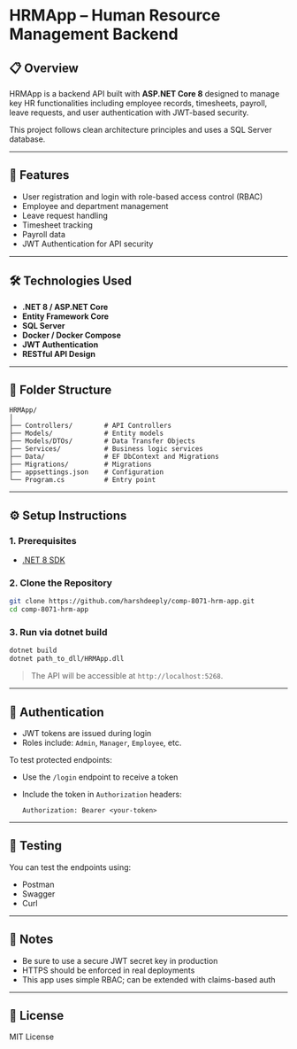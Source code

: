 # HRMApp – Human Resource Management Backend

## 📋 Overview

HRMApp is a backend API built with **ASP.NET Core 8** designed to manage key HR functionalities including employee records, timesheets, payroll, leave requests, and user authentication with JWT-based security.

This project follows clean architecture principles and uses a SQL Server database.

---

## 🚀 Features

* User registration and login with role-based access control (RBAC)
* Employee and department management
* Leave request handling
* Timesheet tracking
* Payroll data
* JWT Authentication for API security

---

## 🛠️ Technologies Used

* **.NET 8 / ASP.NET Core**
* **Entity Framework Core**
* **SQL Server**
* **Docker / Docker Compose**
* **JWT Authentication**
* **RESTful API Design**

---

## 📁 Folder Structure

```
HRMApp/
│
├── Controllers/        # API Controllers
├── Models/             # Entity models
├── Models/DTOs/        # Data Transfer Objects
├── Services/           # Business logic services
├── Data/               # EF DbContext and Migrations
├── Migrations/         # Migrations
├── appsettings.json    # Configuration
└── Program.cs          # Entry point
```

---

## ⚙️ Setup Instructions

### 1. Prerequisites

* [.NET 8 SDK](https://dotnet.microsoft.com/en-us/download)

### 2. Clone the Repository

```bash
git clone https://github.com/harshdeeply/comp-8071-hrm-app.git
cd comp-8071-hrm-app
```

### 3. Run via dotnet build

```bash
dotnet build
dotnet path_to_dll/HRMApp.dll 
```

> The API will be accessible at `http://localhost:5268`.

---

## 🔐 Authentication

* JWT tokens are issued during login
* Roles include: `Admin`, `Manager`, `Employee`, etc.

To test protected endpoints:

* Use the `/login` endpoint to receive a token
* Include the token in `Authorization` headers:

  ```
  Authorization: Bearer <your-token>
  ```

---

## 🧪 Testing

You can test the endpoints using:

* Postman
* Swagger
* Curl

---

## 📌 Notes

* Be sure to use a secure JWT secret key in production
* HTTPS should be enforced in real deployments
* This app uses simple RBAC; can be extended with claims-based auth

---

## 📖 License

MIT License
